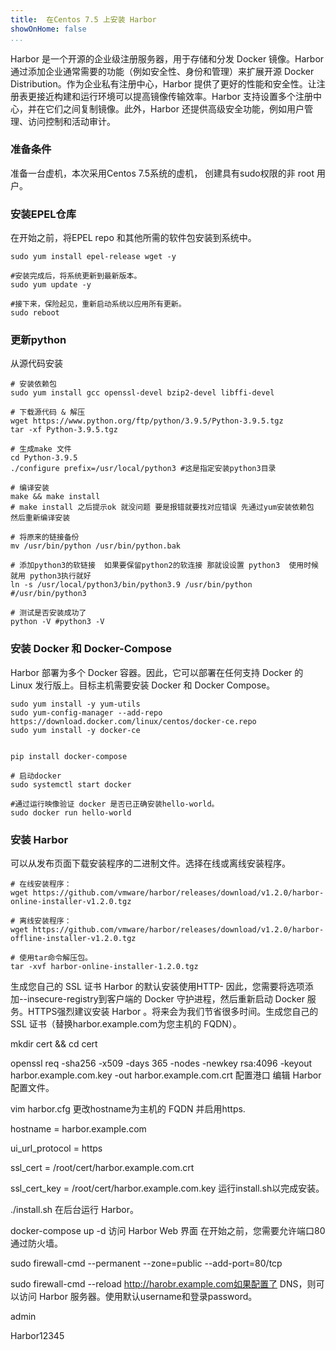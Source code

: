 ```yaml
---
title:  在Centos 7.5 上安装 Harbor
showOnHome: false
...
```


Harbor 是一个开源的企业级注册服务器，用于存储和分发 Docker 镜像。Harbor 通过添加企业通常需要的功能（例如安全性、身份和管理）来扩展开源 Docker Distribution。作为企业私有注册中心，Harbor 提供了更好的性能和安全性。让注册表更接近构建和运行环境可以提高镜像传输效率。Harbor 支持设置多个注册中心，并在它们之间复制镜像。此外，Harbor 还提供高级安全功能，例如用户管理、访问控制和活动审计。

### 准备条件

准备一台虚机，本次采用Centos 7.5系统的虚机， 创建具有sudo权限的非 root 用户。

### 安装EPEL仓库
在开始之前，将EPEL repo 和其他所需的软件包安装到系统中。
```
sudo yum install epel-release wget -y

#安装完成后，将系统更新到最新版本。
sudo yum update -y

#接下来，保险起见，重新启动系统以应用所有更新。
sudo reboot
```

### 更新python

从源代码安装
```
# 安装依赖包
sudo yum install gcc openssl-devel bzip2-devel libffi-devel

# 下载源代码 & 解压
wget https://www.python.org/ftp/python/3.9.5/Python-3.9.5.tgz
tar -xf Python-3.9.5.tgz

# 生成make 文件 
cd Python-3.9.5
./configure prefix=/usr/local/python3 #这是指定安装python3目录

# 编译安装
make && make install
# make install 之后提示ok 就没问题 要是报错就要找对应错误 先通过yum安装依赖包 然后重新编译安装  

# 将原来的链接备份
mv /usr/bin/python /usr/bin/python.bak
 
# 添加python3的软链接  如果要保留python2的软连接 那就设设置 python3  使用时候就用 python3执行就好
ln -s /usr/local/python3/bin/python3.9 /usr/bin/python #/usr/bin/python3
 
# 测试是否安装成功了
python -V #python3 -V
```

### 安装 Docker 和 Docker-Compose
Harbor 部署为多个 Docker 容器。因此，它可以部署在任何支持 Docker 的 Linux 发行版上。目标主机需要安装 Docker 和 Docker Compose。
```
sudo yum install -y yum-utils
sudo yum-config-manager --add-repo https://download.docker.com/linux/centos/docker-ce.repo
sudo yum install -y docker-ce


pip install docker-compose

# 启动docker
sudo systemctl start docker

#通过运行映像验证 docker 是否已正确安装hello-world。
sudo docker run hello-world
```

### 安装 Harbor
可以从发布页面下载安装程序的二进制文件。选择在线或离线安装程序。
```
# 在线安装程序：
wget https://github.com/vmware/harbor/releases/download/v1.2.0/harbor-online-installer-v1.2.0.tgz

# 离线安装程序：
wget https://github.com/vmware/harbor/releases/download/v1.2.0/harbor-offline-installer-v1.2.0.tgz

# 使用tar命令解压包。
tar -xvf harbor-online-installer-1.2.0.tgz
```
生成您自己的 SSL 证书
Harbor 的默认安装使用HTTP- 因此，您需要将选项添加--insecure-registry到客户端的 Docker 守护进程，然后重新启动 Docker 服务。HTTPS强烈建议安装 Harbor 。将来会为我们节省很多时间。生成您自己的 SSL 证书（替换harbor.example.com为您主机的 FQDN）。

mkdir cert && cd cert

openssl req -sha256 -x509 -days 365 -nodes -newkey rsa:4096 -keyout  harbor.example.com.key -out harbor.example.com.crt
配置港口
编辑 Harbor 配置文件。

vim harbor.cfg
更改hostname为主机的 FQDN 并启用https.

hostname = harbor.example.com

ui_url_protocol = https

ssl_cert = /root/cert/harbor.example.com.crt

ssl_cert_key = /root/cert/harbor.example.com.key
运行install.sh以完成安装。

./install.sh
在后台运行 Harbor。

docker-compose up -d
访问 Harbor Web 界面
在开始之前，您需要允许端口80通过防火墙。

sudo firewall-cmd --permanent --zone=public --add-port=80/tcp

sudo firewall-cmd --reload
http://harobr.example.com如果配置了 DNS，则可以访问 Harbor 服务器。使用默认username和登录password。

admin

Harbor12345
